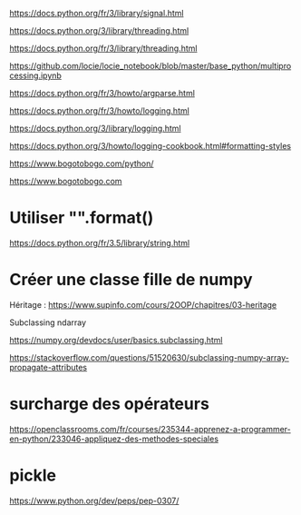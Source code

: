https://docs.python.org/fr/3/library/signal.html

https://docs.python.org/3/library/threading.html

https://docs.python.org/fr/3/library/threading.html

https://github.com/locie/locie_notebook/blob/master/base_python/multiprocessing.ipynb

https://docs.python.org/fr/3/howto/argparse.html

https://docs.python.org/fr/3/howto/logging.html

https://docs.python.org/3/library/logging.html

https://docs.python.org/3/howto/logging-cookbook.html#formatting-styles

https://www.bogotobogo.com/python/

https://www.bogotobogo.com

# Utiliser "".format()

https://docs.python.org/fr/3.5/library/string.html

# Créer une classe fille de numpy

Héritage : https://www.supinfo.com/cours/2OOP/chapitres/03-heritage

Subclassing ndarray

https://numpy.org/devdocs/user/basics.subclassing.html

https://stackoverflow.com/questions/51520630/subclassing-numpy-array-propagate-attributes

# surcharge des opérateurs 

https://openclassrooms.com/fr/courses/235344-apprenez-a-programmer-en-python/233046-appliquez-des-methodes-speciales

# pickle

https://www.python.org/dev/peps/pep-0307/

